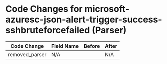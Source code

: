 # Code Changes for microsoft-azuresc-json-alert-trigger-success-sshbruteforcefailed (Parser)

| Code Change | Field Name | Before | After |
|-------------|------------|--------|-------|
| removed_parser | N/A |  | N/A |